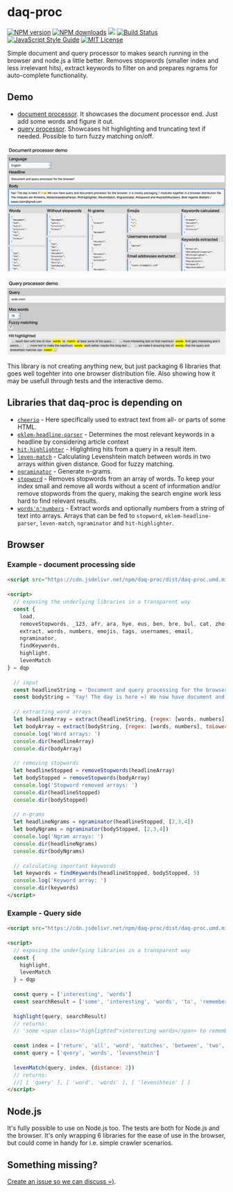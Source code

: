 # daq-proc

[![NPM version][npm-version-image]][npm-url]
[![NPM downloads][npm-downloads-image]][npm-url]
[![](https://data.jsdelivr.com/v1/package/npm/daq-proc/badge?style=rounded)](https://www.jsdelivr.com/package/npm/daq-proc)
[![Build Status][build-image]][build-url]
[![JavaScript Style Guide][standardjs-image]][standardjs-url]
[![MIT License][license-image]][license-url]

Simple document and query processor to makes search running in the browser and node.js a little better. Removes stopwords (smaller index and less irrelevant hits), extract keywords to filter on and prepares ngrams for auto-complete functionality.

## Demo

* [document processor](https://eklem.github.io/daq-proc/demo/document-processing/). It showcases the document processor end. Just add some words and figure it out.
* [query processor](https://eklem.github.io/daq-proc/demo/query-processing/). Showcases hit highlighting and truncating text if needed. Possible to turn fuzzy matching on/off.

[![Screenshot of the daq-proc document processor demo](.//demo/document-processing/daq-proc-document-processor.png)](https://eklem.github.io/daq-proc/demo/document-processing/)

[![Screenshot of the daq-proc query processor demo](./demo/query-processing/daq-proc-query-processor.png)](https://eklem.github.io/daq-proc/demo/query-processing/)

This library is not creating anything new, but just packaging 6 libraries that goes well togehter into one browser distribution file. Also showing how it may be usefull through tests and the interactive demo.

## Libraries that daq-proc is depending on

* [`cheerio`](https://github.com/cheeriojs/cheerio) - Here specifically used to extract text from all- or parts of some HTML.
* [`eklem-headline-parser`](https://github.com/eklem/eklem-headline-parser) - Determines the most relevant keywords in a headline by considering article context
* [`hit-highlighter`](https://github.com/eklem/hit-highlighter) - Higlighting hits from a query in a result item.
* [`leven-match`](https://github.com/eklem/leven-match) - Calculating Levenshtein match between words in two arrays within given distance. Good for fuzzy matching.
* [`ngraminator`](https://github.com/fergiemcdowall/ngraminator) - Generate n-grams.
* [`stopword`](https://github.com/fergiemcdowall/stopword) - Removes stopwords from an array of words. To keep your index small and remove all words without a scent of information and/or remove stopwords from the query, making the search engine work less hard to find relevant results.
* [`words'n'numbers`](https://github.com/eklem/words-n-numbers) - Extract words and optionally numbers from a string of text into arrays. Arrays that can be fed to `stopword`, `eklem-headline-parser`, `leven-match`, `ngraminator` and `hit-highlighter`.

## Browser

### Example - document processing side

```HTML
<script src="https://cdn.jsdelivr.net/npm/daq-proc/dist/daq-proc.umd.min.js"></script>

<script>
  // exposing the underlying libraries in a transparent way
  const {
    load,
    removeStopwords, _123, afr, ara, hye, eus, ben, bre, bul, cat, zho, hrv, ces, dan, nld, eng, epo, est, fin, fra, glg, deu, ell, guj, hau, heb, hin, hun, ind, gle, ita, jpn, kor, kur, lat, lav, lit, lgg, lggNd, msa, mar, mya, nob, fas, pol, por, porBr, panGu, ron, rus, slk, slv, som, sot, spa, swa, swe, tha, tgl, tur, urd, ukr, vie, yor, zul,
    extract, words, numbers, emojis, tags, usernames, email,
    ngraminator,
    findKeywords,
    highlight,
    levenMatch
} = dqp

  // input
  const headlineString = 'Document and query processing for the browser!'
  const bodyString = 'Yay! The day is here =) We now have document and query processing for the browser. It is mostly packaging 4 modules together in a browser distribution file. The modules are words-n-numbers, stopword, ngraminator and eklem-headline-parser'

  // extracting word arrays
  let headlineArray = extract(headlineString, {regex: [words, numbers], toLowercase: true})
  let bodyArray = extract(bodyString, {regex: [words, numbers], toLowercase: true})
  console.log('Word arrays: ')
  console.dir(headlineArray)
  console.dir(bodyArray)

  // removing stopwords
  let headlineStopped = removeStopwords(headlineArray)
  let bodyStopped = removeStopwords(bodyArray)
  console.log('Stopword removed arrays: ')
  console.dir(headlineStopped)
  console.dir(bodyStopped)

  // n-grams
  let headlineNgrams = ngraminator(headlineStopped, [2,3,4])
  let bodyNgrams = ngraminator(bodyStopped, [2,3,4])
  console.log('Ngram arrays: ')
  console.dir(headlineNgrams)
  console.dir(bodyNgrams)

  // calculating important keywords
  let keywords = findKeywords(headlineStopped, bodyStopped, 5)
  console.log('Keyword array: ')
  console.dir(keywords)
</script>
```

### Example - Query side

```HTML
<script src="https://cdn.jsdelivr.net/npm/daq-proc/dist/daq-proc.umd.min.js"></script>

<script>
  // exposing the underlying libraries in a transparent way
  const {
    highlight,
    levenMatch
  } = dqp

  const query = ['interesting', 'words']
  const searchResult = ['some', 'interesting', 'words', 'to', 'remember']

  highlight(query, searchResult)
  // returns:
  // 'some <span class="highlighted">interesting words</span> to remember'

  const index = ['return', 'all', 'word', 'matches', 'between', 'two', 'arrays', 'within', 'given', 'levenshtein', 'distance', 'intended', 'use', 'is', 'to', 'words', 'in', 'a', 'query', 'that', 'has', 'an', 'index', 'good', 'for', 'autocomplete', 'type', 'functionality,', 'and', 'some', 'cases', 'also', 'searching']
  const query = ['qvery', 'words', 'levensthein']

  levenMatch(query, index, {distance: 2})
  // returns:
  //[ [ 'query' ], [ 'word', 'words' ], [ 'levenshtein' ] ]
</script>
```


## Node.js
It's fully possible to use on Node.js too. The tests are both for Node.js and the browser. It's only wrapping 6 libraries for the ease of use in the browser, but could come in handy for i.e. simple crawler scenarios.

## Something missing?
[Create an issue so we can discuss =)](https://github.com/eklem/daq-proc/issues/new).

[license-image]: https://img.shields.io/badge/license-MIT-blue.svg?style=flat
[license-url]: LICENSE
[npm-url]: https://npmjs.org/package/daq-proc
[npm-version-image]: https://img.shields.io/npm/v/daq-proc.svg?style=flat
[npm-downloads-image]: https://img.shields.io/npm/dm/daq-proc.svg?style=flat
[build-url]: https://github.com/eklem/daq-proc/actions/workflows/tests.yml
[build-image]: https://github.com/eklem/daq-proc/actions/workflows/tests.yml/badge.svg
[standardjs-url]: https://standardjs.com
[standardjs-image]: https://img.shields.io/badge/code_style-standard-brightgreen.svg?style=flat-square
